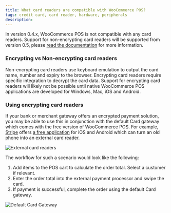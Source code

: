 ```yaml
---
title: What card readers are compatible with WooCommerce POS?
tags: credit card, card reader, hardware, peripherals
description: 
---
```


In version 0.4.x, WooCommerce POS is not compatible with any card readers. 
Support for non-encrypting card readers will be supported from version 0.5, please [read the documentation](https://docs.wcpos.com/v/0.5.0/en/how-to/operate/checkout/card-reader.html) for more information. 

### Encrypting vs Non-encrypting card readers

Non-encrypting card readers use keyboard emulation to output the card name, number and expiry to the browser. 
Encrypting card readers require specific integration to decrypt the card data. 
Support for encrypting card readers will likely not be possible until native WooCommerce POS applications are developed for Windows, Mac, iOS and Android.

### Using encrypting card readers

If your bank or merchant gateway offers an encrypted payment solution, you may be able to use this in conjunction with the default Card gateway which comes with the free version of WooCommerce POS. 
For example, [Stripe](https://wordpress.org/plugins/woocommerce-gateway-stripe/) offers [a free application](https://paymentforstripe.com/card-reader) for iOS and Android which can turn an old phone into an external card reader. 

![External card readers](https://wcpos.com/wp-content/uploads/2017/07/external-card-readers.png "Example of an EFTPOS machine supplied by your bank (left) and the mobile application supplied by Stripe (right)")

The workflow for such a scenario would look like the following: 

1. Add items to the POS cart to calculate the order total. Select a customer if relevant.
2. Enter the order total into the external payment processor and swipe the card.
3. If payment is successful, complete the order using the default Card gateway.

![Default Card Gateway](https://wcpos.com/wp-content/uploads/2017/07/default-card-gateway.png "Example settings for the default Card gateway")